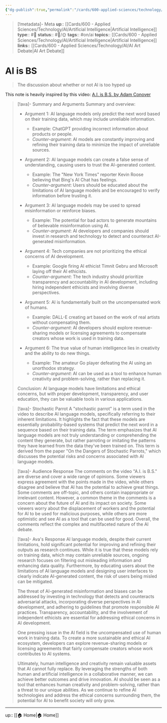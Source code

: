 ```yaml
---
{"dg-publish":true,"permalink":"/cards/600-applied-sciences/technology/ai/ai-is-bs/","title":"AI is BS"}
---
```


> [!metadata]- Meta
> **up**:: [[Cards/600 - Applied Sciences/Technology/AI/Artificial Intelligence\|Artificial Intelligence]]
> **type**:: #📝 
> **status**:: #📝/🌞 
> **tags**::  #on/ai 
> **topics**:: [[Cards/600 - Applied Sciences/Technology/AI/Artificial Intelligence\|Artificial Intelligence]]
> **links**:: [[Cards/600 - Applied Sciences/Technology/AI/AI Art Debate\|AI Art Debate]]


# AI is BS

> The discussion about whether or not AI is too hyped up

This note is heavily inspired by this video: [A.I. is B.S. by Adam Conover](https://www.youtube.com/watch?v=ro130m-f_yk)


> [!ava]- Summary and Arguments
> Summary and overview:
> 
> -   Argument 1: AI language models only predict the next word based on their training data, which may include unreliable information.
>     
>     -   Example: ChatGPT providing incorrect information about products or people.
>     -   _Counter-argument_: AI models are constantly improving and refining their training data to minimize the impact of unreliable sources.
> -   Argument 2: AI language models can create a false sense of understanding, causing users to trust the AI-generated content.
>     
>     -   Example: The "New York Times" reporter Kevin Roose believing that Bing's AI Chat has feelings.
>     -   _Counter-argument_: Users should be educated about the limitations of AI language models and be encouraged to verify information before trusting it.
> -   Argument 3: AI language models may be used to spread misinformation or reinforce biases.
>     
>     -   Example: The potential for bad actors to generate mountains of believable misinformation using AI.
>     -   _Counter-argument_: AI developers and companies should invest in research and technology to detect and counteract AI-generated misinformation.
> -   Argument 4: Tech companies are not prioritizing the ethical concerns of AI development.
>     
>     -   Example: Google firing AI ethicist Timnit Gebru and Microsoft laying off their AI ethicists.
>     -   _Counter-argument_: The tech industry should prioritize transparency and accountability in AI development, including hiring independent ethicists and involving diverse perspectives.
> -   Argument 5: AI is fundamentally built on the uncompensated work of humans.
>     
>     -   Example: DALL-E creating art based on the work of real artists without compensating them.
>     -   _Counter-argument_: AI developers should explore revenue-sharing models or licensing agreements to compensate creators whose work is used in training data.
> -   Argument 6: The true value of human intelligence lies in creativity and the ability to do new things.
>     
>     -   Example: The amateur Go player defeating the AI using an unorthodox strategy.
>     -   _Counter-argument_: AI can be used as a tool to enhance human creativity and problem-solving, rather than replacing it.
> 
> Conclusion: AI language models have limitations and ethical concerns, but with proper development, transparency, and user education, they can be valuable tools in various applications.


> [!ava]- Stochastic Parrot
> A "stochastic parrot" is a term used in the video to describe AI language models, specifically referring to their inherent limitations. It highlights the fact that these models are essentially probability-based systems that predict the next word in a sequence based on their training data. The term emphasizes that AI language models are not truly understanding or comprehending the content they generate, but rather parroting or imitating the patterns they have learned from the data they've been trained on. This term is derived from the paper "On the Dangers of Stochastic Parrots," which discusses the potential risks and concerns associated with AI language models.


> [!ava]- Audience Response
> The comments on the video "A.I. is B.S." are diverse and cover a wide range of opinions. Some viewers express agreement with the points made in the video, while others disagree and believe that AI has the potential to achieve great things. Some comments are off-topic, and others contain inappropriate or irrelevant content. However, a common theme in the comments is a concern about the future of AI and its impact on society. Some viewers worry about the displacement of workers and the potential for AI to be used for malicious purposes, while others are more optimistic and see AI as a tool that can be used for good. Overall, the comments reflect the complex and multifaceted nature of the AI debate.

> [!ava]- Ava's Response
> AI language models, despite their current limitations, hold significant potential for improving and refining their outputs as research continues. While it is true that these models rely on training data, which may contain unreliable sources, ongoing research focuses on filtering out misleading information and enhancing data quality. Furthermore, by educating users about the limitations of AI language models and designing user interfaces to clearly indicate AI-generated content, the risk of users being misled can be mitigated.
> 
> The threat of AI-generated misinformation and biases can be addressed by investing in technology that detects and counteracts adversarial attacks, incorporating diverse perspectives in AI development, and adhering to guidelines that promote responsible AI practices. Transparency, accountability, and the involvement of independent ethicists are essential for addressing ethical concerns in AI development.
> 
> One pressing issue in the AI field is the uncompensated use of human work in training data. To create a more sustainable and ethical AI ecosystem, developers can explore revenue-sharing models or licensing agreements that fairly compensate creators whose work contributes to AI systems.
> 
> Ultimately, human intelligence and creativity remain valuable assets that AI cannot fully replace. By leveraging the strengths of both human and artificial intelligence in a collaborative manner, we can achieve better outcomes and drive innovation. AI should be seen as a tool that enhances human creativity and problem-solving, rather than a threat to our unique abilities. As we continue to refine AI technologies and address the ethical concerns surrounding them, the potential for AI to benefit society will only grow.


---
up:: [[🏠 Home\|🏠 Home]]

